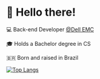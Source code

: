
# 👋 Hello there!

💻 Back-end Developer [@Dell EMC](https://developer.dell.com/)

🎓 Holds a Bachelor degree in CS

🇧🇷 Born and raised in Brazil

  
[![Top Langs](https://github-readme-stats.vercel.app/api/top-langs/?username=jefersonf&layout=compact&hide=html,jupyter%20notebook,css&theme=dracula&hide_border=true)](https://github.com/jefersonf/github-readme-stats)

<!--

## Most recent projects


| Repo | Summary | Skill Level | Effort |
|-|-|-|-|
| [Kanji-Kana Frequency Counter](https://github.com/jefersonf/kanji-kana-frequency-counter)| | ⭐ ⭐ ⭐ |
| [Kanji-Kana Frequency Counter](https://github.com/jefersonf/kanji-kana-frequency-counter)| | ⭐ ⭐ ⭐ |


Skill Level
1. Beginner
2. Easy
3. Intermediate
4. Advanced

> Effort Level - In my own definition of effort put into a project, the following labels basically convey how much time I spent on it.

| Effort Level | Legend |
|-|-|
| <b style="background: green">Low</b> | When it took at most a week to complete, but usually those that lasted a weekend
| Medium | When it took about a fortnight to complete
| High | Those that lasted much longer than two weeks


<img src="header.svg" width="100%" alt="Header">

-->

